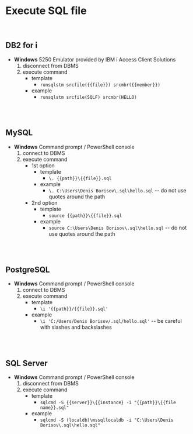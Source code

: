 # Execute SQL file
<br />

## DB2 for i

* **Windows** 5250 Emulator provided by IBM i Access Client Solutions
    1. disconnect from DBMS
    2. execute command
        * template
            * `runsqlstm srcfile({{file}}) srcmbr({{member}})`
        * example
            * `runsqlstm srcfile(SQLF) srcmbr(HELLO)`
<br />
<br />

## MySQL

* **Windows** Command prompt / PowerShell console
    1. connect to DBMS
    2. execute command
        * 1st option
            * template
                * `\. {{path}}\{{file}}.sql`
            * example
                * `\. C:\Users\Denis Borisov\.sql\hello.sql` -- do not use quotes around the path
        * 2nd option
            * template
                * `source {{path}}\{{file}}.sql`
            * example
                * `source C:\Users\Denis Borisov\.sql\hello.sql` -- do not use quotes around the path
<br />
<br />

## PostgreSQL

* **Windows** Command prompt / PowerShell console
    1. connect to DBMS
    2. execute command
        * template
            * `\i '{{path}}/{{file}}.sql'`
        * example
            * `\i 'C:/Users/Denis Borisov/.sql/hello.sql'` -- be careful with slashes and backslashes
<br />
<br />

## SQL Server

* **Windows** Command prompt / PowerShell console
    1. disconnect from DBMS
    2. execute command
        * template
            * `sqlcmd -S {{server}}\{{instance} -i "{{path}}\{{file name}}.sql"`
        * example
            * `sqlcmd -S (localdb)\mssqllocaldb -i "C:\Users\Denis Borisov\.sql\hello.sql"`
